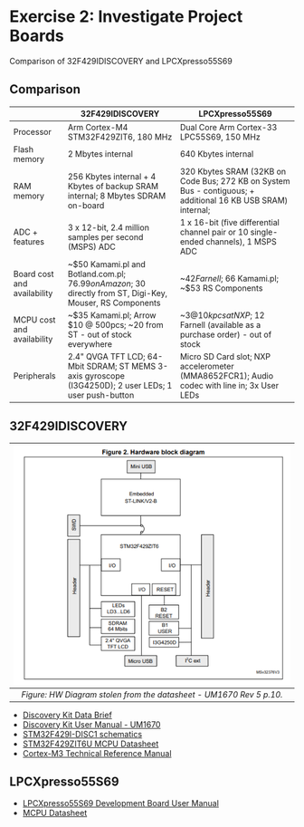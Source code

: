 # Exercise 2: Investigate Project Boards

Comparison of 32F429IDISCOVERY and LPCXpresso55S69

## Comparison

|                             | 32F429IDISCOVERY                                                                                             | LPCXpresso55S69                                                                                              |
|-----------------------------|--------------------------------------------------------------------------------------------------------------|--------------------------------------------------------------------------------------------------------------|
| Processor                   | Arm Cortex-M4 STM32F429ZIT6, 180 MHz                                                                         | Dual Core Arm Cortex-33 LPC55S69, 150 MHz                                                                    |
| Flash memory                | 2 Mbytes internal                                                                                            | 640 Kbytes internal                                                                                          |
| RAM memory                  | 256 Kbytes internal + 4 Kbytes of backup SRAM internal; 8 Mbytes SDRAM on-board                              | 320 Kbytes SRAM (32KB on Code Bus; 272 KB on System Bus - contiguous; + additional 16 KB USB SRAM) internal; |
| ADC + features              | 3 x 12-bit, 2.4 million samples per second (MSPS) ADC                                                        | 1 x 16-bit (five differential channel pair or 10 single-ended channels), 1 MSPS ADC                          |
| Board cost and availability | ~$50 Kamami.pl and Botland.com.pl; $76.99 on Amazon; ~$30 directly from ST, Digi-Key, Mouser, RS Components  | ~$42 Farnell; ~$66 Kamami.pl; ~$53 RS Components                                                             |
| MCPU cost and availability  | ~$35 Kamami.pl; Arrow $10 @ 500pcs; ~20 from ST - out of stock everywhere                                    | ~$3 @ 10k pcs at NXP; ~$12 Farnell (available as a purchase order) - out of stock                            |
| Peripherals                 | 2.4" QVGA TFT LCD; 64-Mbit SDRAM; ST MEMS 3-axis gyroscope (I3G4250D); 2 user LEDs; 1 user push-button       | Micro SD Card slot; NXP accelerometer (MMA8652FCR1); Audio codec with line in; 3x User LEDs                  |

## 32F429IDISCOVERY
|![HW diagram stolen from datasheet](assets/STM32F429IDISCO_HWdiagram-from-datasheet.png)|
|:--:|
|*Figure: HW Diagram stolen from the datasheet - UM1670 Rev 5 p.10.* |

- [Discovery Kit Data Brief](https://www.st.com/resource/en/data_brief/32f429idiscovery.pdf)
- [Discovery Kit User Manual - UM1670](https://www.st.com/resource/en/user_manual/um1670-discovery-kit-with-stm32f429zi-mcu-stmicroelectronics.pdf)
- [STM32F429I-DISC1 schematics](https://www.st.com/content/ccc/resource/technical/layouts_and_diagrams/schematic_pack/group1/34/bf/e8/b2/24/ae/4a/a4/MB1075-F429I-E01_Schematic/files/MB1075-F429I-E01_Schematic.pdf/jcr:content/translations/en.MB1075-F429I-E01_Schematic.pdf)
- [STM32F429ZIT6U MCPU Datasheet](https://www.st.com/resource/en/datasheet/stm32f429ng.pdf)
- [Cortex-M3 Technical Reference Manual](https://documentation-service.arm.com/static/5e8e107f88295d1e18d34714?token=)

## LPCXpresso55S69


- [LPCXpresso55S69 Development Board User Manual](https://www.nxp.com/webapp/Download?colCode=UM11158)
- [MCPU Datasheet](https://www.mouser.cn/datasheet/2/302/LPC55S6x-1536969.pdf)
